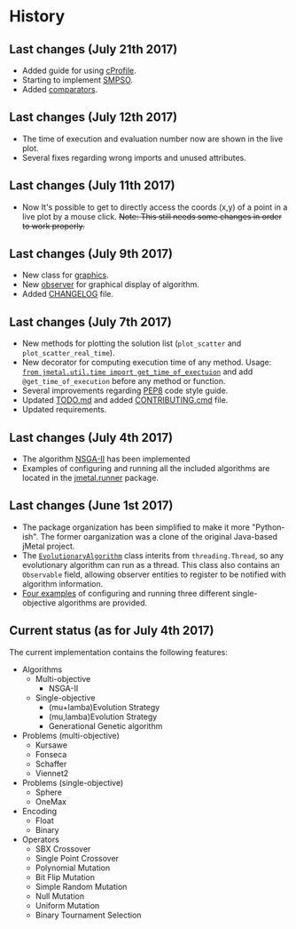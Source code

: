 # History
## Last changes (July 21th 2017)
* Added guide for using [cProfile](resources/pages/profiling.md).
* Starting to implement [SMPSO](jmetal/algorithm/multiobjective/smpso.py).
* Added [comparators](jmetal/util/comparator.py).

## Last changes (July 12th 2017)
* The time of execution and evaluation number now are shown in the live plot.
* Several fixes regarding wrong imports and unused attributes.

## Last changes (July 11th 2017)
* Now It's possible to get to directly access the coords (x,y) of a point in a live plot by a mouse click. ~~Note: This still needs some changes in order to work properly.~~

## Last changes (July 9th 2017)
* New class for [graphics](jmetal/util/graphic.py).
* New [observer](jmetal/component/observer.py) for graphical display of algorithm. 
* Added [CHANGELOG](CHANGELOG.md) file.

## Last changes (July 7th 2017)
* New methods for plotting the solution list (`plot_scatter` and `plot_scatter_real_time`).
* New decorator for computing execution time of any method. Usage: [`from jmetal.util.time import get_time_of_exectuion`](jmetal/util/time.py) and add `@get_time_of_execution` before any method or function.
* Several improvements regarding [PEP8](resources/pages/code_style.md) code style guide.
* Updated [TODO.md](TODO.md) and added [CONTRIBUTING.cmd](CONTRIBUTING.md) file. 
* Updated requirements.

## Last changes (July 4th 2017)
* The algorithm [NSGA-II](jmetal/algorithm/multiobjective/nsgaii.py) has been implemented
* Examples of configuring and running all the included algorithms are located in the [jmetal.runner](https://github.com/jMetal/jMetalPy/tree/master/jmetal/runner) package.

## Last changes (June 1st 2017)
* The package organization has been simplified to make it more "Python-ish". The former oarganization was a clone of the original Java-based jMetal project.
* The [`EvolutionaryAlgorithm`](jmetal/core/algorithm.py) class interits from `threading.Thread`, so any evolutionary algorithm can run as a thread. This class also contains an `Observable` field, allowing observer entities to register to be notified with algorithm information. 
* [Four examples](jmetal/runner) of configuring and running three different single-objective algorithms are provided.

## Current status (as for July 4th 2017)
The current implementation contains the following features: 
* Algorithms
  * Multi-objective
    * NSGA-II
  * Single-objective
    * (mu+lamba)Evolution Strategy
    * (mu,lamba)Evolution Strategy
    * Generational Genetic algorithm
* Problems (multi-objective)
  * Kursawe
  * Fonseca
  * Schaffer
  * Viennet2
* Problems (single-objective)
  * Sphere
  * OneMax
* Encoding
  * Float
  * Binary
* Operators
  * SBX Crossover
  * Single Point Crossover
  * Polynomial Mutation
  * Bit Flip Mutation
  * Simple Random Mutation
  * Null Mutation
  * Uniform Mutation
  * Binary Tournament Selection